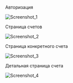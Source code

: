 Авторизация 

![Screenshot_1](https://user-images.githubusercontent.com/111509370/226927263-37b7533b-07ad-4ec0-890b-85929aa18aeb.png)

Страница счетов

![Screenshot_2](https://user-images.githubusercontent.com/111509370/226927315-69a977f2-432f-45f0-b599-c21f570aba54.png)

Страница конкретного счета

![Screenshot_3](https://user-images.githubusercontent.com/111509370/226927411-116af5ad-22c3-41b6-8104-9636f06a5d0f.png)

Детальная страница счета

![Screenshot_4](https://user-images.githubusercontent.com/111509370/226927484-811089a8-ef88-4ddd-8792-d33d61d34e5c.png)
